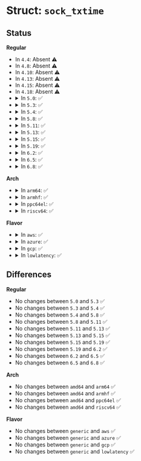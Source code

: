 # Struct: <code>sock_txtime</code>

## Status
<b>Regular</b>
<ul>
<li>
In <code>4.4</code>: Absent ⚠️
</li>
<li>
In <code>4.8</code>: Absent ⚠️
</li>
<li>
In <code>4.10</code>: Absent ⚠️
</li>
<li>
In <code>4.13</code>: Absent ⚠️
</li>
<li>
In <code>4.15</code>: Absent ⚠️
</li>
<li>
In <code>4.18</code>: Absent ⚠️
</li>
<li>
<details>
<summary>In <code>5.0</code>: ✅</summary>

```c
struct sock_txtime {
    __kernel_clockid_t clockid;
    __u32 flags;
};
```
</details>
</li>
<li>
<details>
<summary>In <code>5.3</code>: ✅</summary>

```c
struct sock_txtime {
    __kernel_clockid_t clockid;
    __u32 flags;
};
```
</details>
</li>
<li>
<details>
<summary>In <code>5.4</code>: ✅</summary>

```c
struct sock_txtime {
    __kernel_clockid_t clockid;
    __u32 flags;
};
```
</details>
</li>
<li>
<details>
<summary>In <code>5.8</code>: ✅</summary>

```c
struct sock_txtime {
    __kernel_clockid_t clockid;
    __u32 flags;
};
```
</details>
</li>
<li>
<details>
<summary>In <code>5.11</code>: ✅</summary>

```c
struct sock_txtime {
    __kernel_clockid_t clockid;
    __u32 flags;
};
```
</details>
</li>
<li>
<details>
<summary>In <code>5.13</code>: ✅</summary>

```c
struct sock_txtime {
    __kernel_clockid_t clockid;
    __u32 flags;
};
```
</details>
</li>
<li>
<details>
<summary>In <code>5.15</code>: ✅</summary>

```c
struct sock_txtime {
    __kernel_clockid_t clockid;
    __u32 flags;
};
```
</details>
</li>
<li>
<details>
<summary>In <code>5.19</code>: ✅</summary>

```c
struct sock_txtime {
    __kernel_clockid_t clockid;
    __u32 flags;
};
```
</details>
</li>
<li>
<details>
<summary>In <code>6.2</code>: ✅</summary>

```c
struct sock_txtime {
    __kernel_clockid_t clockid;
    __u32 flags;
};
```
</details>
</li>
<li>
<details>
<summary>In <code>6.5</code>: ✅</summary>

```c
struct sock_txtime {
    __kernel_clockid_t clockid;
    __u32 flags;
};
```
</details>
</li>
<li>
<details>
<summary>In <code>6.8</code>: ✅</summary>

```c
struct sock_txtime {
    __kernel_clockid_t clockid;
    __u32 flags;
};
```
</details>
</li>
</ul>
<b>Arch</b>
<ul>
<li>
<details>
<summary>In <code>arm64</code>: ✅</summary>

```c
struct sock_txtime {
    __kernel_clockid_t clockid;
    __u32 flags;
};
```
</details>
</li>
<li>
<details>
<summary>In <code>armhf</code>: ✅</summary>

```c
struct sock_txtime {
    __kernel_clockid_t clockid;
    __u32 flags;
};
```
</details>
</li>
<li>
<details>
<summary>In <code>ppc64el</code>: ✅</summary>

```c
struct sock_txtime {
    __kernel_clockid_t clockid;
    __u32 flags;
};
```
</details>
</li>
<li>
<details>
<summary>In <code>riscv64</code>: ✅</summary>

```c
struct sock_txtime {
    __kernel_clockid_t clockid;
    __u32 flags;
};
```
</details>
</li>
</ul>
<b>Flavor</b>
<ul>
<li>
<details>
<summary>In <code>aws</code>: ✅</summary>

```c
struct sock_txtime {
    __kernel_clockid_t clockid;
    __u32 flags;
};
```
</details>
</li>
<li>
<details>
<summary>In <code>azure</code>: ✅</summary>

```c
struct sock_txtime {
    __kernel_clockid_t clockid;
    __u32 flags;
};
```
</details>
</li>
<li>
<details>
<summary>In <code>gcp</code>: ✅</summary>

```c
struct sock_txtime {
    __kernel_clockid_t clockid;
    __u32 flags;
};
```
</details>
</li>
<li>
<details>
<summary>In <code>lowlatency</code>: ✅</summary>

```c
struct sock_txtime {
    __kernel_clockid_t clockid;
    __u32 flags;
};
```
</details>
</li>
</ul>

## Differences
<b>Regular</b>
<ul>
<li>
No changes between <code>5.0</code> and <code>5.3</code> ✅
</li>
<li>
No changes between <code>5.3</code> and <code>5.4</code> ✅
</li>
<li>
No changes between <code>5.4</code> and <code>5.8</code> ✅
</li>
<li>
No changes between <code>5.8</code> and <code>5.11</code> ✅
</li>
<li>
No changes between <code>5.11</code> and <code>5.13</code> ✅
</li>
<li>
No changes between <code>5.13</code> and <code>5.15</code> ✅
</li>
<li>
No changes between <code>5.15</code> and <code>5.19</code> ✅
</li>
<li>
No changes between <code>5.19</code> and <code>6.2</code> ✅
</li>
<li>
No changes between <code>6.2</code> and <code>6.5</code> ✅
</li>
<li>
No changes between <code>6.5</code> and <code>6.8</code> ✅
</li>
</ul>
<b>Arch</b>
<ul>
<li>
No changes between <code>amd64</code> and <code>arm64</code> ✅
</li>
<li>
No changes between <code>amd64</code> and <code>armhf</code> ✅
</li>
<li>
No changes between <code>amd64</code> and <code>ppc64el</code> ✅
</li>
<li>
No changes between <code>amd64</code> and <code>riscv64</code> ✅
</li>
</ul>
<b>Flavor</b>
<ul>
<li>
No changes between <code>generic</code> and <code>aws</code> ✅
</li>
<li>
No changes between <code>generic</code> and <code>azure</code> ✅
</li>
<li>
No changes between <code>generic</code> and <code>gcp</code> ✅
</li>
<li>
No changes between <code>generic</code> and <code>lowlatency</code> ✅
</li>
</ul>
